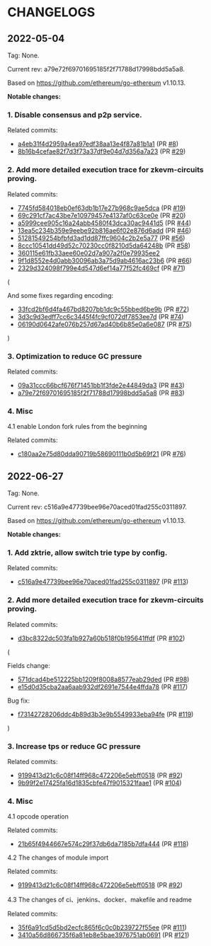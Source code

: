 # CHANGELOGS

## 2022-05-04

Tag: None.

Current rev: a79e72f69701695185f2f71788d17998bdd5a5a8.

Based on https://github.com/ethereum/go-ethereum v1.10.13.

**Notable changes:**

### 1. Disable consensus and p2p service.

Related commits:

+ [a4eb31f4d2959a4ea97edf38aa13e4f87a81b1a1](https://github.com/scroll-tech/go-ethereum/commit/a4eb31f4d2959a4ea97edf38aa13e4f87a81b1a1) (PR [#8](https://github.com/scroll-tech/go-ethereum/pull/8))
+ [8b16b4cefae82f7d3f73a37df9e04d7d356a7a23](https://github.com/scroll-tech/go-ethereum/commit/8b16b4cefae82f7d3f73a37df9e04d7d356a7a23) (PR [#29](https://github.com/scroll-tech/go-ethereum/pull/29))

### 2. Add more detailed execution trace for zkevm-circuits proving.

Related commits:

+ [7745fd584018eb0ef63db1b17e27b968c9ae5dca](https://github.com/scroll-tech/go-ethereum/commit/7745fd584018eb0ef63db1b17e27b968c9ae5dca) (PR [#19](https://github.com/scroll-tech/go-ethereum/pull/19))
+ [69c291cf7ac43be7e10979457e4137af0c63ce0e](https://github.com/scroll-tech/go-ethereum/commit/69c291cf7ac43be7e10979457e4137af0c63ce0e) (PR [#20](https://github.com/scroll-tech/go-ethereum/pull/20))
+ [a5999cee905c16a24abb4580f43dca30ac9441d5](https://github.com/scroll-tech/go-ethereum/commit/a5999cee905c16a24abb4580f43dca30ac9441d5) (PR [#44](https://github.com/scroll-tech/go-ethereum/pull/44))
+ [13ea5c234b359e9eebe92b816ae6f02e876d6add](https://github.com/scroll-tech/go-ethereum/commit/13ea5c234b359e9eebe92b816ae6f02e876d6add) (PR [#46](https://github.com/scroll-tech/go-ethereum/pull/46))
+ [51281549254bfbfd3ad1dd87ffc9604c2b2e5a77](https://github.com/scroll-tech/go-ethereum/commit/51281549254bfbfd3ad1dd87ffc9604c2b2e5a77) (PR [#56](https://github.com/scroll-tech/go-ethereum/pull/56))
+ [8ccc10541dd49d52c70230cc0f8210d5da64248b](https://github.com/scroll-tech/go-ethereum/commit/8ccc10541dd49d52c70230cc0f8210d5da64248b) (PR [#58](https://github.com/scroll-tech/go-ethereum/pull/58))
+ [360115e61fb33aee60e02d7a907a2f0e79935ee2](https://github.com/scroll-tech/go-ethereum/commit/360115e61fb33aee60e02d7a907a2f0e79935ee2)
+ [9f1d8552e4d0abb30096ab3a75d9ab4616ac23b6](https://github.com/scroll-tech/go-ethereum/commit/9f1d8552e4d0abb30096ab3a75d9ab4616ac23b6) (PR [#66](https://github.com/scroll-tech/go-ethereum/pull/66))
+ [2329d324098f799e4d547d6ef14a77f52fc469cf](https://github.com/scroll-tech/go-ethereum/commit/2329d324098f799e4d547d6ef14a77f52fc469cf) (PR [#71](https://github.com/scroll-tech/go-ethereum/pull/71))

(

And some fixes regarding encoding:

+ [33fcd2bf6d4fa467bd8207bb1dc9c55bbed6be9b](https://github.com/scroll-tech/go-ethereum/commit/33fcd2bf6d4fa467bd8207bb1dc9c55bbed6be9b) (PR [#72](https://github.com/scroll-tech/go-ethereum/pull/72))
+ [3d3c9d3edff7cc6c3445f4fc9cf072df7853ee7d](https://github.com/scroll-tech/go-ethereum/commit/3d3c9d3edff7cc6c3445f4fc9cf072df7853ee7d) (PR [#74](https://github.com/scroll-tech/go-ethereum/pull/74))
+ [06190d0642afe076b257d67ad40b6b85e0a6e087](https://github.com/scroll-tech/go-ethereum/commit/06190d0642afe076b257d67ad40b6b85e0a6e087) (PR [#75](https://github.com/scroll-tech/go-ethereum/pull/75))

)


### 3. Optimization to reduce GC pressure

Related commits:

+ [09a31ccc66bcf676f71451bb1f3fde2e44849da3](https://github.com/scroll-tech/go-ethereum/commit/09a31ccc66bcf676f71451bb1f3fde2e44849da3) (PR [#43](https://github.com/scroll-tech/go-ethereum/pull/43))
+ [a79e72f69701695185f2f71788d17998bdd5a5a8](https://github.com/scroll-tech/go-ethereum/commit/a79e72f69701695185f2f71788d17998bdd5a5a8) (PR [#83](https://github.com/scroll-tech/go-ethereum/pull/83))

### 4. Misc

4.1 enable London fork rules from the beginning

Related commits:

+ [c180aa2e75d80dda90719b58690111b0d5b69f21](https://github.com/scroll-tech/go-ethereum/commit/c180aa2e75d80dda90719b58690111b0d5b69f21) (PR [#76](https://github.com/scroll-tech/go-ethereum/pull/76))

## 2022-06-27

Tag: None.

Current rev: c516a9e47739bee96e70aced01fad255c0311897.

Based on https://github.com/ethereum/go-ethereum v1.10.13.

**Notable changes:**

### 1. Add zktrie, allow switch trie type by config.

Related commits:

+ [c516a9e47739bee96e70aced01fad255c0311897](https://github.com/scroll-tech/go-ethereum/commit/c516a9e47739bee96e70aced01fad255c0311897) (PR [#113](https://github.com/scroll-tech/go-ethereum/pull/113))

### 2. Add more detailed execution trace for zkevm-circuits proving.

Related commits:

+ [d3bc8322dc503fa1b927a60b518f0b195641ffdf](https://github.com/scroll-tech/go-ethereum/commit/d3bc8322dc503fa1b927a60b518f0b195641ffdf) (PR [#102](https://github.com/scroll-tech/go-ethereum/pull/102))

(

Fields change:

+ [571dcad4be512225bb1209f8008a8577eab29ded](https://github.com/scroll-tech/go-ethereum/commit/571dcad4be512225bb1209f8008a8577eab29ded) (PR [#98](https://github.com/scroll-tech/go-ethereum/pull/98))
+ [e15d0d35cba2aa6aab932df2691e7544e4ffda78](https://github.com/scroll-tech/go-ethereum/commit/e15d0d35cba2aa6aab932df2691e7544e4ffda78) (PR [#117](https://github.com/scroll-tech/go-ethereum/pull/117))

Bug fix:

+ [f73142728206ddc4b89d3b3e9b5549933eba94fe](https://github.com/scroll-tech/go-ethereum/commit/f73142728206ddc4b89d3b3e9b5549933eba94fe) (PR [#119](https://github.com/scroll-tech/go-ethereum/pull/119))

)


### 3. Increase tps or reduce GC pressure

Related commits:

+ [9199413d21c6c08f14ff968c472206e5ebff0518](https://github.com/scroll-tech/go-ethereum/commit/9199413d21c6c08f14ff968c472206e5ebff0518) (PR [#92](https://github.com/scroll-tech/go-ethereum/pull/92))
+ [9b99f2e17425fa16d1835cbfe47f9015321faae1](https://github.com/scroll-tech/go-ethereum/commit/9b99f2e17425fa16d1835cbfe47f9015321faae1) (PR [#104](https://github.com/scroll-tech/go-ethereum/pull/104))

### 4. Misc

4.1 opcode operation

Related commits:

+ [21b65f4944667e574c29f37db6da7185b7dfa444](https://github.com/scroll-tech/go-ethereum/commit/21b65f4944667e574c29f37db6da7185b7dfa444) (PR [#118](https://github.com/scroll-tech/go-ethereum/pull/118))

4.2 The changes of module import

Related commits:

+ [9199413d21c6c08f14ff968c472206e5ebff0518](https://github.com/scroll-tech/go-ethereum/commit/9199413d21c6c08f14ff968c472206e5ebff0518) (PR [#92](https://github.com/scroll-tech/go-ethereum/pull/92))

4.3 The changes of ci、jenkins、docker、makefile and readme

Related commits:

+ [35f6a91cd5d5bd2ecfc865f6c0c0b239727f55ee](https://github.com/scroll-tech/go-ethereum/commit/35f6a91cd5d5bd2ecfc865f6c0c0b239727f55ee) (PR [#111](https://github.com/scroll-tech/go-ethereum/pull/111))
+ [3410a56d866735f6a81eb8e5bae3976751ab0691](https://github.com/scroll-tech/go-ethereum/commit/3410a56d866735f6a81eb8e5bae3976751ab0691) (PR [#121](https://github.com/scroll-tech/go-ethereum/pull/121))
